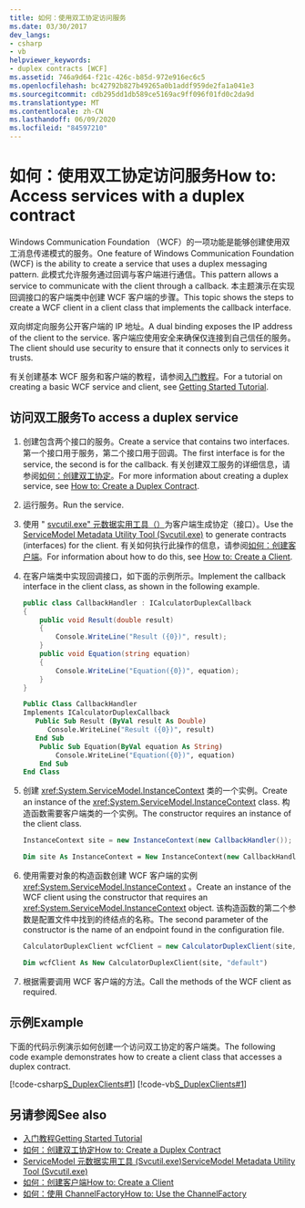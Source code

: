 ```yaml
---
title: 如何：使用双工协定访问服务
ms.date: 03/30/2017
dev_langs:
- csharp
- vb
helpviewer_keywords:
- duplex contracts [WCF]
ms.assetid: 746a9d64-f21c-426c-b85d-972e916ec6c5
ms.openlocfilehash: bc42792b827b49265a0b1addf959de2fa1a041e3
ms.sourcegitcommit: cdb295dd1db589ce5169ac9ff096f01fd0c2da9d
ms.translationtype: MT
ms.contentlocale: zh-CN
ms.lasthandoff: 06/09/2020
ms.locfileid: "84597210"
---
```

# <a name="how-to-access-services-with-a-duplex-contract"></a><span data-ttu-id="9de78-102">如何：使用双工协定访问服务</span><span class="sxs-lookup"><span data-stu-id="9de78-102">How to: Access services with a duplex contract</span></span>

<span data-ttu-id="9de78-103">Windows Communication Foundation （WCF）的一项功能是能够创建使用双工消息传递模式的服务。</span><span class="sxs-lookup"><span data-stu-id="9de78-103">One feature of Windows Communication Foundation (WCF) is the ability to create a service that uses a duplex messaging pattern.</span></span> <span data-ttu-id="9de78-104">此模式允许服务通过回调与客户端进行通信。</span><span class="sxs-lookup"><span data-stu-id="9de78-104">This pattern allows a service to communicate with the client through a callback.</span></span> <span data-ttu-id="9de78-105">本主题演示在实现回调接口的客户端类中创建 WCF 客户端的步骤。</span><span class="sxs-lookup"><span data-stu-id="9de78-105">This topic shows the steps to create a WCF client in a client class that implements the callback interface.</span></span>

<span data-ttu-id="9de78-106">双向绑定向服务公开客户端的 IP 地址。</span><span class="sxs-lookup"><span data-stu-id="9de78-106">A dual binding exposes the IP address of the client to the service.</span></span> <span data-ttu-id="9de78-107">客户端应使用安全来确保仅连接到自己信任的服务。</span><span class="sxs-lookup"><span data-stu-id="9de78-107">The client should use security to ensure that it connects only to services it trusts.</span></span>

<span data-ttu-id="9de78-108">有关创建基本 WCF 服务和客户端的教程，请参阅[入门教程](../getting-started-tutorial.md)。</span><span class="sxs-lookup"><span data-stu-id="9de78-108">For a tutorial on creating a basic WCF service and client, see [Getting Started Tutorial](../getting-started-tutorial.md).</span></span>

## <a name="to-access-a-duplex-service"></a><span data-ttu-id="9de78-109">访问双工服务</span><span class="sxs-lookup"><span data-stu-id="9de78-109">To access a duplex service</span></span>

1. <span data-ttu-id="9de78-110">创建包含两个接口的服务。</span><span class="sxs-lookup"><span data-stu-id="9de78-110">Create a service that contains two interfaces.</span></span> <span data-ttu-id="9de78-111">第一个接口用于服务，第二个接口用于回调。</span><span class="sxs-lookup"><span data-stu-id="9de78-111">The first interface is for the service, the second is for the callback.</span></span> <span data-ttu-id="9de78-112">有关创建双工服务的详细信息，请参阅[如何：创建双工协定](how-to-create-a-duplex-contract.md)。</span><span class="sxs-lookup"><span data-stu-id="9de78-112">For more information about creating a duplex service, see [How to: Create a Duplex Contract](how-to-create-a-duplex-contract.md).</span></span>

2. <span data-ttu-id="9de78-113">运行服务。</span><span class="sxs-lookup"><span data-stu-id="9de78-113">Run the service.</span></span>

3. <span data-ttu-id="9de78-114">使用 " [svcutil.exe" 元数据实用工具（）](../servicemodel-metadata-utility-tool-svcutil-exe.md)为客户端生成协定（接口）。</span><span class="sxs-lookup"><span data-stu-id="9de78-114">Use the [ServiceModel Metadata Utility Tool (Svcutil.exe)](../servicemodel-metadata-utility-tool-svcutil-exe.md) to generate contracts (interfaces) for the client.</span></span> <span data-ttu-id="9de78-115">有关如何执行此操作的信息，请参阅[如何：创建客户端](../how-to-create-a-wcf-client.md)。</span><span class="sxs-lookup"><span data-stu-id="9de78-115">For information about how to do this, see  [How to: Create a Client](../how-to-create-a-wcf-client.md).</span></span>

4. <span data-ttu-id="9de78-116">在客户端类中实现回调接口，如下面的示例所示。</span><span class="sxs-lookup"><span data-stu-id="9de78-116">Implement the callback interface in the client class, as shown in the following example.</span></span>

    ```csharp
    public class CallbackHandler : ICalculatorDuplexCallback
    {
        public void Result(double result)
        {
            Console.WriteLine("Result ({0})", result);
        }
        public void Equation(string equation)
        {
            Console.WriteLine("Equation({0})", equation);
        }
    }
    ```

    ```vb
    Public Class CallbackHandler
    Implements ICalculatorDuplexCallback
       Public Sub Result (ByVal result As Double)
          Console.WriteLine("Result ({0})", result)
       End Sub
        Public Sub Equation(ByVal equation As String)
            Console.WriteLine("Equation({0})", equation)
        End Sub
    End Class
    ```

5. <span data-ttu-id="9de78-117">创建 <xref:System.ServiceModel.InstanceContext> 类的一个实例。</span><span class="sxs-lookup"><span data-stu-id="9de78-117">Create an instance of the <xref:System.ServiceModel.InstanceContext> class.</span></span> <span data-ttu-id="9de78-118">构造函数需要客户端类的一个实例。</span><span class="sxs-lookup"><span data-stu-id="9de78-118">The constructor requires an instance of the client class.</span></span>

    ```csharp
    InstanceContext site = new InstanceContext(new CallbackHandler());
    ```

    ```vb
    Dim site As InstanceContext = New InstanceContext(new CallbackHandler())
    ```

6. <span data-ttu-id="9de78-119">使用需要对象的构造函数创建 WCF 客户端的实例 <xref:System.ServiceModel.InstanceContext> 。</span><span class="sxs-lookup"><span data-stu-id="9de78-119">Create an instance of the WCF client using the constructor that requires an <xref:System.ServiceModel.InstanceContext> object.</span></span> <span data-ttu-id="9de78-120">该构造函数的第二个参数是配置文件中找到的终结点的名称。</span><span class="sxs-lookup"><span data-stu-id="9de78-120">The second parameter of the constructor is the name of an endpoint found in the configuration file.</span></span>

    ```csharp
    CalculatorDuplexClient wcfClient = new CalculatorDuplexClient(site, "default");
    ```

    ```vb
    Dim wcfClient As New CalculatorDuplexClient(site, "default")
    ```

7. <span data-ttu-id="9de78-121">根据需要调用 WCF 客户端的方法。</span><span class="sxs-lookup"><span data-stu-id="9de78-121">Call the methods of the WCF client as required.</span></span>

## <a name="example"></a><span data-ttu-id="9de78-122">示例</span><span class="sxs-lookup"><span data-stu-id="9de78-122">Example</span></span>

<span data-ttu-id="9de78-123">下面的代码示例演示如何创建一个访问双工协定的客户端类。</span><span class="sxs-lookup"><span data-stu-id="9de78-123">The following code example demonstrates how to create a client class that accesses a duplex contract.</span></span>

[!code-csharp[S_DuplexClients#1](../../../../samples/snippets/csharp/VS_Snippets_CFX/s_duplexclients/cs/client.cs#1)]
[!code-vb[S_DuplexClients#1](../../../../samples/snippets/visualbasic/VS_Snippets_CFX/s_duplexclients/vb/client.vb#1)]

## <a name="see-also"></a><span data-ttu-id="9de78-124">另请参阅</span><span class="sxs-lookup"><span data-stu-id="9de78-124">See also</span></span>

- [<span data-ttu-id="9de78-125">入门教程</span><span class="sxs-lookup"><span data-stu-id="9de78-125">Getting Started Tutorial</span></span>](../getting-started-tutorial.md)
- [<span data-ttu-id="9de78-126">如何：创建双工协定</span><span class="sxs-lookup"><span data-stu-id="9de78-126">How to: Create a Duplex Contract</span></span>](how-to-create-a-duplex-contract.md)
- [<span data-ttu-id="9de78-127">ServiceModel 元数据实用工具 (Svcutil.exe)</span><span class="sxs-lookup"><span data-stu-id="9de78-127">ServiceModel Metadata Utility Tool (Svcutil.exe)</span></span>](../servicemodel-metadata-utility-tool-svcutil-exe.md)
- [<span data-ttu-id="9de78-128">如何：创建客户端</span><span class="sxs-lookup"><span data-stu-id="9de78-128">How to: Create a Client</span></span>](../how-to-create-a-wcf-client.md)
- [<span data-ttu-id="9de78-129">如何：使用 ChannelFactory</span><span class="sxs-lookup"><span data-stu-id="9de78-129">How to: Use the ChannelFactory</span></span>](how-to-use-the-channelfactory.md)
